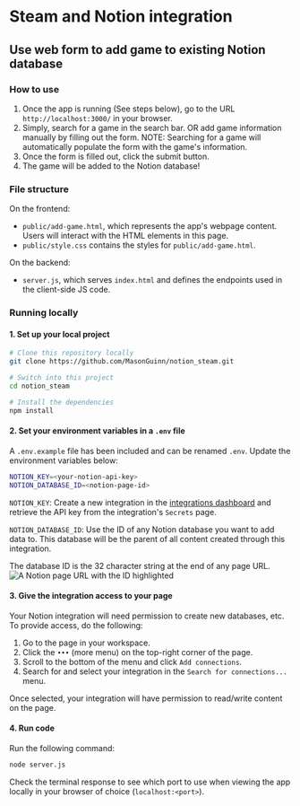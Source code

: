 # Steam and Notion integration

## Use web form to add game to existing Notion database
### How to use

1. Once the app is running (See steps below), go to the URL ```http://localhost:3000/``` in your browser.
2. Simply, search for a game in the search bar. OR add game information manually by filling out the form.
NOTE: Searching for a game will automatically populate the form with the game's information.
3. Once the form is filled out, click the submit button.
4. The game will be added to the Notion database!

### File structure

On the frontend:

- `public/add-game.html`, which represents the app's webpage content. Users will interact with the HTML elements in this page.
- `public/style.css` contains the styles for `public/add-game.html`.

On the backend:

- `server.js`, which serves `index.html` and defines the endpoints used in the client-side JS code.

### Running locally

#### 1. Set up your local project

```zsh
# Clone this repository locally
git clone https://github.com/MasonGuinn/notion_steam.git

# Switch into this project
cd notion_steam

# Install the dependencies
npm install
```

#### 2. Set your environment variables in a `.env` file

A `.env.example` file has been included and can be renamed `.env`. Update the environment variables below:

```zsh
NOTION_KEY=<your-notion-api-key>
NOTION_DATABASE_ID=<notion-page-id>
```

`NOTION_KEY`: Create a new integration in the [integrations dashboard](https://www.notion.com/my-integrations) and retrieve the API key from the integration's `Secrets` page.

`NOTION_DATABASE_ID`: Use the ID of any Notion database you want to add data to. This database will be the parent of all content created through this integration.

The database ID is the 32 character string at the end of any page URL.
![A Notion page URL with the ID highlighted](./public/assets//page_id.png)

#### 3. Give the integration access to your page

Your Notion integration will need permission to create new databases, etc. To provide access, do the following:

1. Go to the page in your workspace.
2. Click the `•••` (more menu) on the top-right corner of the page.
3. Scroll to the bottom of the menu and click `Add connections`.
4. Search for and select your integration in the `Search for connections...` menu.

Once selected, your integration will have permission to read/write content on the page.

#### 4. Run code

Run the following command:

```zsh
node server.js
```

Check the terminal response to see which port to use when viewing the app locally in your browser of choice (`localhost:<port>`).

